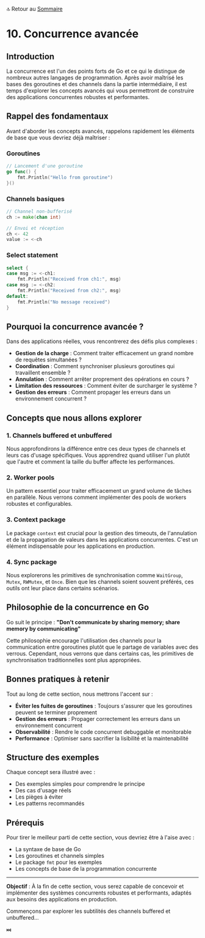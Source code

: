 🔝 Retour au [Sommaire](/SOMMAIRE.md)

# 10. Concurrence avancée

## Introduction

La concurrence est l'un des points forts de Go et ce qui le distingue de nombreux autres langages de programmation. Après avoir maîtrisé les bases des goroutines et des channels dans la partie intermédiaire, il est temps d'explorer les concepts avancés qui vous permettront de construire des applications concurrentes robustes et performantes.

## Rappel des fondamentaux

Avant d'aborder les concepts avancés, rappelons rapidement les éléments de base que vous devriez déjà maîtriser :

### Goroutines
```go
// Lancement d'une goroutine
go func() {
    fmt.Println("Hello from goroutine")
}()
```

### Channels basiques
```go
// Channel non-bufferisé
ch := make(chan int)

// Envoi et réception
ch <- 42
value := <-ch
```

### Select statement
```go
select {
case msg := <-ch1:
    fmt.Println("Received from ch1:", msg)
case msg := <-ch2:
    fmt.Println("Received from ch2:", msg)
default:
    fmt.Println("No message received")
}
```

## Pourquoi la concurrence avancée ?

Dans des applications réelles, vous rencontrerez des défis plus complexes :

- **Gestion de la charge** : Comment traiter efficacement un grand nombre de requêtes simultanées ?
- **Coordination** : Comment synchroniser plusieurs goroutines qui travaillent ensemble ?
- **Annulation** : Comment arrêter proprement des opérations en cours ?
- **Limitation des ressources** : Comment éviter de surcharger le système ?
- **Gestion des erreurs** : Comment propager les erreurs dans un environnement concurrent ?

## Concepts que nous allons explorer

### 1. Channels buffered et unbuffered
Nous approfondirons la différence entre ces deux types de channels et leurs cas d'usage spécifiques. Vous apprendrez quand utiliser l'un plutôt que l'autre et comment la taille du buffer affecte les performances.

### 2. Worker pools
Un pattern essentiel pour traiter efficacement un grand volume de tâches en parallèle. Nous verrons comment implémenter des pools de workers robustes et configurables.

### 3. Context package
Le package `context` est crucial pour la gestion des timeouts, de l'annulation et de la propagation de valeurs dans les applications concurrentes. C'est un élément indispensable pour les applications en production.

### 4. Sync package
Nous explorerons les primitives de synchronisation comme `WaitGroup`, `Mutex`, `RWMutex`, et `Once`. Bien que les channels soient souvent préférés, ces outils ont leur place dans certains scénarios.

## Philosophie de la concurrence en Go

Go suit le principe : **"Don't communicate by sharing memory; share memory by communicating"**

Cette philosophie encourage l'utilisation des channels pour la communication entre goroutines plutôt que le partage de variables avec des verrous. Cependant, nous verrons que dans certains cas, les primitives de synchronisation traditionnelles sont plus appropriées.

## Bonnes pratiques à retenir

Tout au long de cette section, nous mettrons l'accent sur :

- **Éviter les fuites de goroutines** : Toujours s'assurer que les goroutines peuvent se terminer proprement
- **Gestion des erreurs** : Propager correctement les erreurs dans un environnement concurrent
- **Observabilité** : Rendre le code concurrent debuggable et monitorable
- **Performance** : Optimiser sans sacrifier la lisibilité et la maintenabilité

## Structure des exemples

Chaque concept sera illustré avec :
- Des exemples simples pour comprendre le principe
- Des cas d'usage réels
- Les pièges à éviter
- Les patterns recommandés

## Prérequis

Pour tirer le meilleur parti de cette section, vous devriez être à l'aise avec :
- La syntaxe de base de Go
- Les goroutines et channels simples
- Le package `fmt` pour les exemples
- Les concepts de base de la programmation concurrente

---

**Objectif** : À la fin de cette section, vous serez capable de concevoir et implémenter des systèmes concurrents robustes et performants, adaptés aux besoins des applications en production.

Commençons par explorer les subtilités des channels buffered et unbuffered...

⏭️
